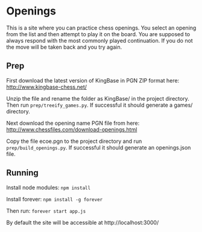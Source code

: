 # Openings

This is a site where you can practice chess openings. You select an opening from the list and then attempt to play it on the board. You are supposed to always respond with the most commonly played continuation. If you do not the move will be taken back and you try again.

## Prep

First download the latest version of KingBase in PGN ZIP format here: http://www.kingbase-chess.net/

Unzip the file and rename the folder as KingBase/ in the project directory. Then run `prep/treeify_games.py`. If successful it should generate a games/ directory.

Next download the opening name PGN file from here: http://www.chessfiles.com/download-openings.html

Copy the file ecoe.pgn to the project directory and run `prep/build_openings.py`. If successful it should generate an openings.json file.

## Running

Install node modules: `npm install`

Install forever: `npm install -g forever`

Then run: `forever start app.js`

By default the site will be accessible at http://localhost:3000/
